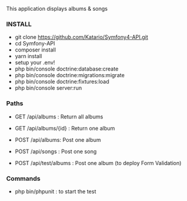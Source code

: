 This application displays albums & songs

### INSTALL

- git clone https://github.com/Katario/Symfony4-API.git
- cd Symfony-API
- composer install
- yarn install
- setup your .env!
- php bin/console doctrine:database:create
- php bin/console doctrine:migrations:migrate
- php bin/console doctrine:fixtures:load
- php bin/console server:run

### Paths

- GET /api/albums : Return all albums
- GET /api/albums/{id} : Return one album
- POST /api/albums: Post one album
- POST /api/songs : Post one song

- POST /api/test/albums : Post  one album (to deploy Form Validation)

### Commands

- php bin/phpunit : to start the test
